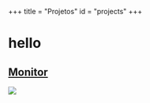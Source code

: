 +++
title = "Projetos"
id = "projects"
+++

# hello





## [Monitor](https://monitordomercado.com.br)
![](https://storage.googleapis.com/mm-images/static/monitor-logo-amarelo.png)